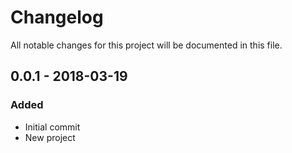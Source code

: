# Changelog
All notable changes for this project will be documented in this file.

## 0.0.1 - 2018-03-19
### Added
- Initial commit
- New project